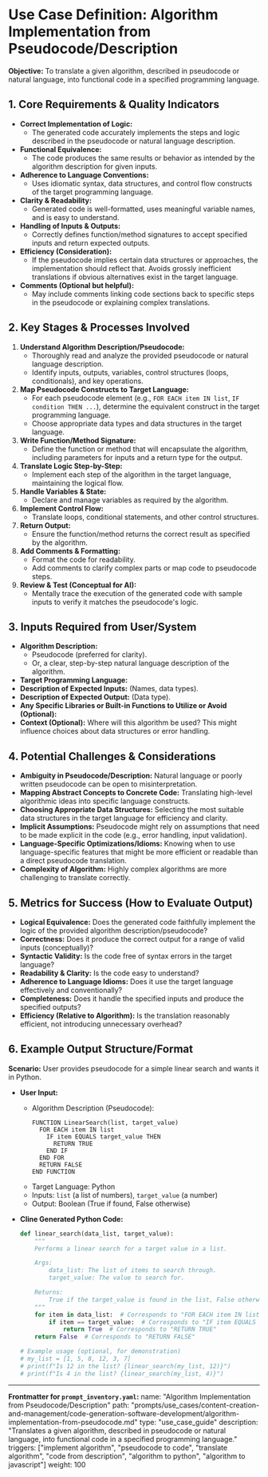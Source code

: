 # Use Case Definition: Algorithm Implementation from Pseudocode/Description

**Objective:** To translate a given algorithm, described in pseudocode or natural language, into functional code in a specified programming language.

## 1. Core Requirements & Quality Indicators

*   **Correct Implementation of Logic:**
    *   The generated code accurately implements the steps and logic described in the pseudocode or natural language description.
*   **Functional Equivalence:**
    *   The code produces the same results or behavior as intended by the algorithm description for given inputs.
*   **Adherence to Language Conventions:**
    *   Uses idiomatic syntax, data structures, and control flow constructs of the target programming language.
*   **Clarity & Readability:**
    *   Generated code is well-formatted, uses meaningful variable names, and is easy to understand.
*   **Handling of Inputs & Outputs:**
    *   Correctly defines function/method signatures to accept specified inputs and return expected outputs.
*   **Efficiency (Consideration):**
    *   If the pseudocode implies certain data structures or approaches, the implementation should reflect that. Avoids grossly inefficient translations if obvious alternatives exist in the target language.
*   **Comments (Optional but helpful):**
    *   May include comments linking code sections back to specific steps in the pseudocode or explaining complex translations.

## 2. Key Stages & Processes Involved

1.  **Understand Algorithm Description/Pseudocode:**
    *   Thoroughly read and analyze the provided pseudocode or natural language description.
    *   Identify inputs, outputs, variables, control structures (loops, conditionals), and key operations.
2.  **Map Pseudocode Constructs to Target Language:**
    *   For each pseudocode element (e.g., `FOR EACH item IN list`, `IF condition THEN ...`), determine the equivalent construct in the target programming language.
    *   Choose appropriate data types and data structures in the target language.
3.  **Write Function/Method Signature:**
    *   Define the function or method that will encapsulate the algorithm, including parameters for inputs and a return type for the output.
4.  **Translate Logic Step-by-Step:**
    *   Implement each step of the algorithm in the target language, maintaining the logical flow.
5.  **Handle Variables & State:**
    *   Declare and manage variables as required by the algorithm.
6.  **Implement Control Flow:**
    *   Translate loops, conditional statements, and other control structures.
7.  **Return Output:**
    *   Ensure the function/method returns the correct result as specified by the algorithm.
8.  **Add Comments & Formatting:**
    *   Format the code for readability.
    *   Add comments to clarify complex parts or map code to pseudocode steps.
9.  **Review & Test (Conceptual for AI):**
    *   Mentally trace the execution of the generated code with sample inputs to verify it matches the pseudocode's logic.

## 3. Inputs Required from User/System

*   **Algorithm Description:**
    *   Pseudocode (preferred for clarity).
    *   Or, a clear, step-by-step natural language description of the algorithm.
*   **Target Programming Language:**
*   **Description of Expected Inputs:** (Names, data types).
*   **Description of Expected Output:** (Data type).
*   **Any Specific Libraries or Built-in Functions to Utilize or Avoid (Optional):**
*   **Context (Optional):** Where will this algorithm be used? This might influence choices about data structures or error handling.

## 4. Potential Challenges & Considerations

*   **Ambiguity in Pseudocode/Description:** Natural language or poorly written pseudocode can be open to misinterpretation.
*   **Mapping Abstract Concepts to Concrete Code:** Translating high-level algorithmic ideas into specific language constructs.
*   **Choosing Appropriate Data Structures:** Selecting the most suitable data structures in the target language for efficiency and clarity.
*   **Implicit Assumptions:** Pseudocode might rely on assumptions that need to be made explicit in the code (e.g., error handling, input validation).
*   **Language-Specific Optimizations/Idioms:** Knowing when to use language-specific features that might be more efficient or readable than a direct pseudocode translation.
*   **Complexity of Algorithm:** Highly complex algorithms are more challenging to translate correctly.

## 5. Metrics for Success (How to Evaluate Output)

*   **Logical Equivalence:** Does the generated code faithfully implement the logic of the provided algorithm description/pseudocode?
*   **Correctness:** Does it produce the correct output for a range of valid inputs (conceptually)?
*   **Syntactic Validity:** Is the code free of syntax errors in the target language?
*   **Readability & Clarity:** Is the code easy to understand?
*   **Adherence to Language Idioms:** Does it use the target language effectively and conventionally?
*   **Completeness:** Does it handle the specified inputs and produce the specified outputs?
*   **Efficiency (Relative to Algorithm):** Is the translation reasonably efficient, not introducing unnecessary overhead?

## 6. Example Output Structure/Format
**Scenario:** User provides pseudocode for a simple linear search and wants it in Python.
*   **User Input:**
    *   Algorithm Description (Pseudocode):
        ```
        FUNCTION LinearSearch(list, target_value)
          FOR EACH item IN list
            IF item EQUALS target_value THEN
              RETURN TRUE
            END IF
          END FOR
          RETURN FALSE
        END FUNCTION
        ```
    *   Target Language: Python
    *   Inputs: `list` (a list of numbers), `target_value` (a number)
    *   Output: Boolean (True if found, False otherwise)

*   **Cline Generated Python Code:**
    ```python
    def linear_search(data_list, target_value):
        """
        Performs a linear search for a target value in a list.

        Args:
            data_list: The list of items to search through.
            target_value: The value to search for.

        Returns:
            True if the target_value is found in the list, False otherwise.
        """
        for item in data_list:  # Corresponds to "FOR EACH item IN list"
            if item == target_value:  # Corresponds to "IF item EQUALS target_value THEN"
                return True  # Corresponds to "RETURN TRUE"
        return False  # Corresponds to "RETURN FALSE"

    # Example usage (optional, for demonstration)
    # my_list = [1, 5, 8, 12, 3, 7]
    # print(f"Is 12 in the list? {linear_search(my_list, 12)}")
    # print(f"Is 4 in the list? {linear_search(my_list, 4)}")
    ```

---
**Frontmatter for `prompt_inventory.yaml`:**
name: "Algorithm Implementation from Pseudocode/Description"
path: "prompts/use_cases/content-creation-and-management/code-generation-software-development/algorithm-implementation-from-pseudocode.md"
type: "use_case_guide"
description: "Translates a given algorithm, described in pseudocode or natural language, into functional code in a specified programming language."
triggers: ["implement algorithm", "pseudocode to code", "translate algorithm", "code from description", "algorithm to python", "algorithm to javascript"]
weight: 100
